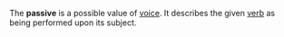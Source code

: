 The **passive** is a possible value of [voice](vox.md). It describes the given [verb](actus.md) as being performed upon its subject.
